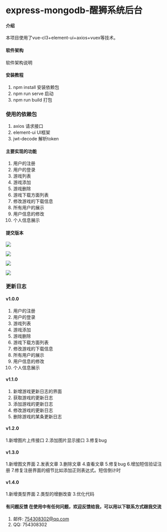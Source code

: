 # express-mongodb-醒狮系统后台

#### 介绍
  本项目使用了vue-cl3+element-ui+axios+vuex等技术。
#### 软件架构
软件架构说明


#### 安装教程

1. npm install 安装依赖包
2. npm run serve 启动
3. npm run build 打包

### 使用的依赖包

1. axios 请求接口
2. element-ui UI框架
3. jwt-decode 解析token



#### 主要实现的功能

1. 用户的注册
2. 用户的登录
3. 游戏列表
4. 游戏添加
5. 游戏删除
6. 游戏下载方面列表
7. 修改游戏的下载信息
8. 所有用户的展示
9. 用户信息的修改
10. 个人信息展示


#### 提交版本



![](F:\WebDocument\ancestors\money-client\Img\games.png)

![](F:\WebDocument\ancestors\money-client\Img\install.png)

![](F:\WebDocument\ancestors\money-client\Img\updateGame.png)

![](F:\WebDocument\ancestors\money-client\Img\usersList.png)


### 更新日志

####  v1.0.0
1. 用户的注册
2. 用户的登录
3. 游戏列表
4. 游戏添加
5. 游戏删除
6. 游戏下载方面列表
7. 修改游戏的下载信息
8. 所有用户的展示
9. 用户信息的修改
10. 个人信息展示

#### v1.1.0
1. 新增游戏更新日志的界面
2. 获取游戏的更新日志
3. 添加游戏的更新日志
4. 修改游戏的更新日志
5. 删除游戏的某条更新日志

#### v1.2.0
1.新增图片上传接口
2.添加图片显示接口
3.修复bug

#### v1.3.0
1.新增图文界面
2.发表文章
3.删除文章
4.查看文章
5.修复bug
6.增加短信验证注册
7.修复注册界面的细节比如添加正则表达式。短信倒计时

#### v1.4.0
1.新增类型界面
2.类型的增删改查
3.优化代码

#### 有问题反馈 在使用中有任何问题，欢迎反馈给我，可以用以下联系方式跟我交流

1. 邮件: 754308302@qq.com
2. QQ: 754308302

